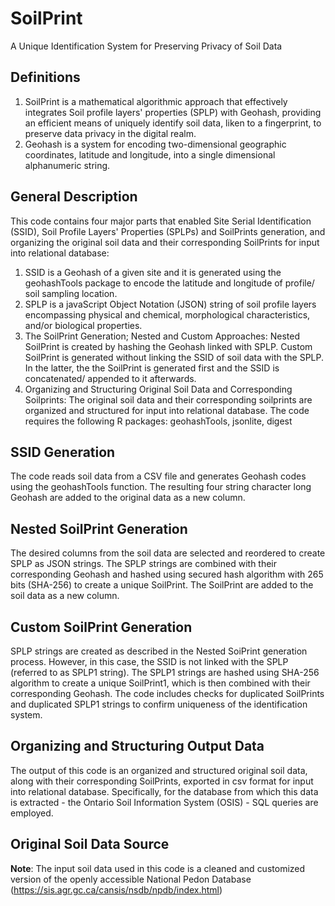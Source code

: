 # SoilPrint

A Unique Identification System for Preserving Privacy of Soil Data

## Definitions
1.	SoilPrint is a mathematical algorithmic approach that effectively integrates Soil profile layers' properties (SPLP) with Geohash, providing an efficient means of uniquely identify soil data, liken to a fingerprint, to preserve data privacy in the digital realm. 
2.	Geohash is a system for encoding two-dimensional geographic coordinates, latitude and longitude, into a single dimensional alphanumeric string.

## General Description
This code contains four major parts that enabled Site Serial Identification (SSID), Soil Profile Layers' Properties (SPLPs) and SoilPrints generation, and organizing the original soil data and their corresponding SoilPrints for input into relational database:
1.	SSID is a Geohash of a given site and it is generated using the geohashTools package to encode the latitude and longitude of profile/ soil sampling location.
2.	SPLP is a javaScript Object Notation (JSON) string of soil profile layers encompassing physical and chemical, morphological characteristics,  and/or biological properties.
3.	The SoilPrint Generation; Nested and Custom Approaches: Nested SoilPrint is created by hashing the Geohash linked with SPLP. Custom SoilPrint is generated without linking the SSID of soil data with the SPLP. In the latter, the the SoilPrint is generated first and the SSID is concatenated/ appended to it afterwards.
4. Organizing and Structuring Original Soil Data and Corresponding Soilprints: The original soil data and their corresponding soilprints are organized and structured for input into relational database. 
The code requires the following R packages: geohashTools, jsonlite, digest

## SSID Generation
The code reads soil data from a CSV file and generates Geohash codes using the geohashTools function. The resulting four string character long Geohash are added to the original data as a new column.

## Nested SoilPrint Generation
The desired columns from the soil data are selected and reordered to create SPLP as JSON strings. The SPLP strings are combined with their corresponding Geohash and hashed using secured hash algorithm with 265 bits (SHA-256) to create a unique SoilPrint. The SoilPrint are added to the soil data as a new column.

## Custom SoilPrint Generation
SPLP strings are created as described in the Nested SoiPrint generation process. However, in this case, the SSID is not linked with the SPLP (referred to as SPLP1 string). The SPLP1 strings are hashed using SHA-256 algorithm to create a unique SoilPrint1, which is then combined with their corresponding Geohash.
The code includes checks for duplicated SoilPrints and duplicated SPLP1 strings to confirm uniqueness of the identification system.

## Organizing and Structuring Output Data
The output of this code is an organized and structured original soil data, along with their corresponding SoilPrints, exported in csv format for input into relational database. Specifically, for the database from which this data is extracted - the Ontario Soil Information System (OSIS) - SQL queries are employed. 

## Original Soil Data Source
**Note**: The input soil data used in this code is a cleaned and customized version of the openly accessible National Pedon Database (https://sis.agr.gc.ca/cansis/nsdb/npdb/index.html)
